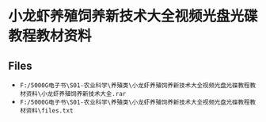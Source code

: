 # 小龙虾养殖饲养新技术大全视频光盘光碟教程教材资料

## Files

- `F:/5000G电子书\S01-农业科学\养殖类\小龙虾养殖饲养新技术大全视频光盘光碟教程教材资料\小龙虾养殖饲养新技术大全.rar`
- `F:/5000G电子书\S01-农业科学\养殖类\小龙虾养殖饲养新技术大全视频光盘光碟教程教材资料\files.txt`
